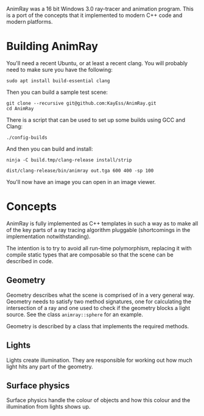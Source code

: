 AnimRay was a 16 bit Windows 3.0 ray-tracer and animation program. This is a port of the concepts that it implemented to modern C++ code and modern platforms.

# Building AnimRay #

You'll need a recent Ubuntu, or at least a recent clang. You will probably need to make sure you have the following:

    sudo apt install build-essential clang

Then you can build a sample test scene:

    git clone --recursive git@github.com:KayEss/AnimRay.git
    cd AnimRay

There is a script that can be used to set up some builds using GCC and Clang:

    ./config-builds

And then you can build and install:

    ninja -C build.tmp/clang-release install/strip

    dist/clang-release/bin/animray out.tga 600 400 -sp 100

You'll now have an image you can open in an image viewer.


# Concepts #

AnimRay is fully implemented as C++ templates in such a way as to make all of the key parts of a ray tracing algorithm pluggable (shortcomings in the implementation notwithstanding).

The intention is to try to avoid all run-time polymorphism, replacing it with compile static types that are composable so that the scene can be described in code.

## Geometry ##

Geometry describes what the scene is comprised of in a very general way. Geometry needs to satisfy two method signatures, one for calculating the intersection of a ray and one used to check if the geometry blocks a light source. See the class `animray::sphere` for an example.

Geometry is described by a class that implements the required methods.

## Lights ##

Lights create illumination. They are responsible for working out how much light hits any part of the geometry.

## Surface physics ##

Surface physics handle the colour of objects and how this colour and the illumination from lights shows up.

